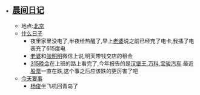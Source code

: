 - ## [晨间日记](<晨间日记.md>)
    - 地点:[北京](<北京.md>)
    - [什么日子](<什么日子.md>)
        - 夜里家里没电了,半夜给热醒了,早上[老婆](<老婆.md>)说之前已经充了电卡,我插了电表充了615度电
        - [老婆](<老婆.md>)和[张明明](<张明明.md>)微信上说,明天带钱交店的租金
        - [315晚会](<315晚会.md>)在上班的路上看完了,今年报告的是[汉堡王](<汉堡王.md>),[万科](<万科.md>),[宝骏汽车](<宝骏汽车.md>).最近[股票](<股票.md>)一直在跌,这个事之后应该跌的更厉害了吧
    - [今天要事](<今天要事.md>)
        - [杨俊](<杨俊.md>)坐飞机回青岛了
